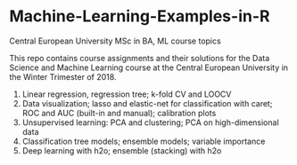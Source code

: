 # Machine-Learning-Examples-in-R
Central European University MSc in BA, ML course topics 

This repo contains course assignments and their solutions for the Data Science and Machine Learning course at the Central European University in the Winter Trimester of 2018. 

1. Linear regression, regression tree; k-fold CV and LOOCV
2. Data visualization; lasso and elastic-net for classification with caret; ROC and AUC (built-in and manual); calibration plots
3. Unsupervised learning: PCA and clustering; PCA on high-dimensional data
4. Classification tree models; ensemble models; variable importance 
5. Deep learning with h2o; ensemble (stacking) with h2o

